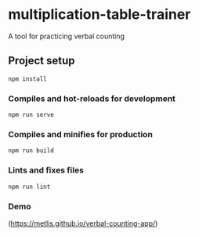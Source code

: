 # multiplication-table-trainer

A tool for practicing verbal counting

## Project setup
```
npm install
```

### Compiles and hot-reloads for development
```
npm run serve
```

### Compiles and minifies for production
```
npm run build
```

### Lints and fixes files
```
npm run lint
```

### Demo
(https://metlis.github.io/verbal-counting-app/)
